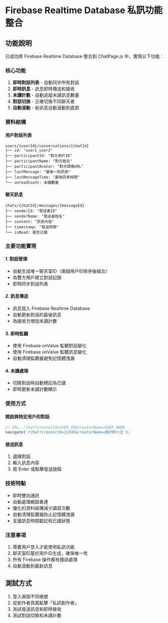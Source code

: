 # Firebase Realtime Database 私訊功能整合

## 功能說明
已成功將 Firebase Realtime Database 整合到 ChatPage.js 中，實現以下功能：

### 核心功能
1. **即時對話列表** - 自動同步所有對話
2. **即時訊息** - 訊息即時傳送和接收  
3. **未讀計數** - 自動追蹤未讀訊息數量
4. **對話切換** - 正確切換不同聊天者
5. **自動滾動** - 新訊息自動滾動到底部

### 資料結構

#### 用戶對話列表
```
users/{userId}/conversations/{chatId}
├── id: "user1_user2"
├── participantId: "對方用戶ID"  
├── participantName: "對方姓名"
├── participantAvatar: "對方頭像URL"
├── lastMessage: "最後一則訊息"
├── lastMessageTime: "最後訊息時間"
└── unreadCount: 未讀數量
```

#### 聊天訊息
```
chats/{chatId}/messages/{messageId}
├── senderId: "發送者ID"
├── senderName: "發送者姓名" 
├── content: "訊息內容"
├── timestamp: "發送時間"
└── isRead: 是否已讀
```

### 主要功能實現

#### 1. 對話管理
- 自動生成唯一聊天室ID（兩個用戶ID排序後組合）
- 為雙方用戶建立對話記錄
- 即時同步對話列表

#### 2. 訊息傳送
- 訊息寫入 Firebase Realtime Database
- 自動更新對話的最後訊息
- 為接收方增加未讀計數

#### 3. 即時監聽
- 使用 Firebase onValue 監聽對話變化
- 使用 Firebase onValue 監聽訊息變化
- 自動清理監聽器避免記憶體洩漏

#### 4. 未讀處理
- 切換對話時自動標記為已讀
- 即時更新未讀計數顯示

### 使用方式

#### 開啟與特定用戶的對話
```javascript
// URL: /chat?creatorId=USER_ID&creatorName=USER_NAME
navigate('/chat?creatorId=12345&creatorName=設計師小王');
```

#### 發送訊息
1. 選擇對話
2. 輸入訊息內容
3. 按 Enter 或點擊發送按鈕

### 技術特點
- 即時雙向通訊
- 自動處理網路重連
- 優化的資料結構減少讀寫次數
- 自動清理監聽器防止記憶體洩漏
- 支援訊息時間戳記和已讀狀態

### 注意事項
1. 需要用戶登入才能使用私訊功能
2. 聊天室ID基於用戶ID生成，確保唯一性
3. 所有 Firebase 操作都有錯誤處理
4. 自動滾動到最新訊息

## 測試方式
1. 登入兩個不同帳號
2. 從創作者頁面點擊「私訊創作者」
3. 測試發送訊息和即時接收
4. 測試對話切換和未讀計數
